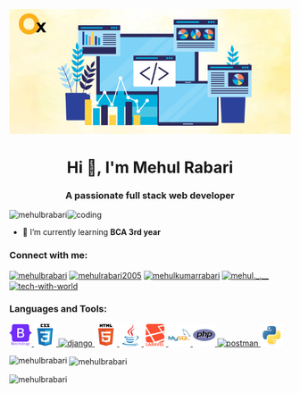 ![logo](https://github.com/MehulBRabari/MehulBRabari/blob/main/BANNER1.jpg)

<h1 align="center">Hi 👋, I'm Mehul Rabari</h1>
<h3 align="center">A passionate full stack web developer</h3>

<img align="right" alt="coding" width="400" src="https://encrypted-tbn0.gstatic.com/images?q=tbn:ANd9GcQ2QuXfi4towQ4ojnTkvo0ualnbCAVAwu4u5x-kFKKrEmdoEYYDzGl1p_v19efeViBC4xs&usqp=CAU">


<p align="left"> <img src="https://komarev.com/ghpvc/?username=mehulbrabari&label=Profile%20views&color=0e75b6&style=flat" alt="mehulbrabari" /> </p>

- 🌱 I’m currently learning **BCA 3rd year**

<h3 align="left">Connect with me:</h3>
<p align="left">
<a href="https://codepen.io/mehulbrabari" target="blank"><img align="center" src="https://raw.githubusercontent.com/rahuldkjain/github-profile-readme-generator/master/src/images/icons/Social/codepen.svg" alt="mehulbrabari" height="30" width="40" /></a>
<a href="https://twitter.com/mehulrabari2005" target="blank"><img align="center" src="https://raw.githubusercontent.com/rahuldkjain/github-profile-readme-generator/master/src/images/icons/Social/twitter.svg" alt="mehulrabari2005" height="30" width="40" /></a>
<a href="https://linkedin.com/in/mehulkumarrabari" target="blank"><img align="center" src="https://raw.githubusercontent.com/rahuldkjain/github-profile-readme-generator/master/src/images/icons/Social/linked-in-alt.svg" alt="mehulkumarrabari" height="30" width="40" /></a>
<a href="https://instagram.com/mehul._.__" target="blank"><img align="center" src="https://raw.githubusercontent.com/rahuldkjain/github-profile-readme-generator/master/src/images/icons/Social/instagram.svg" alt="mehul._.__" height="30" width="40" /></a>
<a href="https://www.youtube.com/c/tech-with-world" target="blank"><img align="center" src="https://raw.githubusercontent.com/rahuldkjain/github-profile-readme-generator/master/src/images/icons/Social/youtube.svg" alt="tech-with-world" height="30" width="40" /></a>
</p>

<h3 align="left">Languages and Tools:</h3>
<p align="left"> <a href="https://getbootstrap.com" target="_blank" rel="noreferrer"> <img src="https://raw.githubusercontent.com/devicons/devicon/master/icons/bootstrap/bootstrap-plain-wordmark.svg" alt="bootstrap" width="40" height="40"/> </a> <a href="https://www.w3schools.com/css/" target="_blank" rel="noreferrer"> <img src="https://raw.githubusercontent.com/devicons/devicon/master/icons/css3/css3-original-wordmark.svg" alt="css3" width="40" height="40"/> </a> <a href="https://www.djangoproject.com/" target="_blank" rel="noreferrer"> <img src="https://cdn.worldvectorlogo.com/logos/django.svg" alt="django" width="40" height="40"/> </a> <a href="https://www.w3.org/html/" target="_blank" rel="noreferrer"> <img src="https://raw.githubusercontent.com/devicons/devicon/master/icons/html5/html5-original-wordmark.svg" alt="html5" width="40" height="40"/> </a> <a href="https://www.java.com" target="_blank" rel="noreferrer"> <img src="https://raw.githubusercontent.com/devicons/devicon/master/icons/java/java-original.svg" alt="java" width="40" height="40"/> </a> <a href="https://laravel.com/" target="_blank" rel="noreferrer"> <img src="https://raw.githubusercontent.com/devicons/devicon/master/icons/laravel/laravel-plain-wordmark.svg" alt="laravel" width="40" height="40"/> </a> <a href="https://www.mysql.com/" target="_blank" rel="noreferrer"> <img src="https://raw.githubusercontent.com/devicons/devicon/master/icons/mysql/mysql-original-wordmark.svg" alt="mysql" width="40" height="40"/> </a> <a href="https://www.php.net" target="_blank" rel="noreferrer"> <img src="https://raw.githubusercontent.com/devicons/devicon/master/icons/php/php-original.svg" alt="php" width="40" height="40"/> </a> <a href="https://postman.com" target="_blank" rel="noreferrer"> <img src="https://www.vectorlogo.zone/logos/getpostman/getpostman-icon.svg" alt="postman" width="40" height="40"/> </a> <a href="https://www.python.org" target="_blank" rel="noreferrer"> <img src="https://raw.githubusercontent.com/devicons/devicon/master/icons/python/python-original.svg" alt="python" width="40" height="40"/> </a> </p>

<p><img align="left" src="https://github-readme-stats.vercel.app/api/top-langs?username=mehulbrabari&show_icons=true&locale=en&layout=compact" alt="mehulbrabari" /></p>

<p>&nbsp;<img align="center" src="https://github-readme-stats.vercel.app/api?username=mehulbrabari&show_icons=true&locale=en" alt="mehulbrabari" /></p>

<p><img align="center" src="https://github-readme-streak-stats.herokuapp.com/?user=mehulbrabari&" alt="mehulbrabari" /></p>
